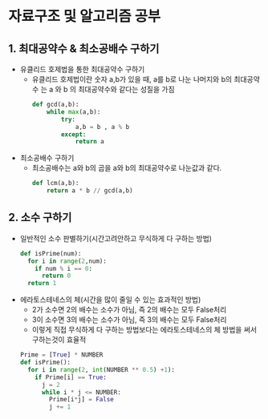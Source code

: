 # 자료구조 및 알고리즘 공부

## 1. 최대공약수 & 최소공배수 구하기

* 유클리드 호제법을 통한 최대공약수 구하기
  * 유클리드 호제법이란 숫자 a,b가 있을 때, a를 b로 나눈 나머지와 b의 최대공약수 는 a 와 b 의 최대공약수와 같다는 성질을 가짐
    ```python
    def gcd(a,b):
        while max(a,b):
            try:
                a,b = b , a % b
            except:
                return a
    ```
* 최소공배수 구하기
  * 최소공배수는 a와 b의 곱을 a와 b의 최대공약수로 나눈값과 같다.
    ```python
    def lcm(a,b):
        return a * b // gcd(a,b)
    ```

## 2. 소수 구하기
* 일반적인 소수 판별하기(시간고려안하고 무식하게 다 구하는 방법)
  ```python
  def isPrime(num):
    for i in range(2,num):
      if num % i == 0:
        return 0
    return 1
  ```
* 에라토스테네스의 체(시간을 많이 줄일 수 있는 효과적인 방법)
  * 2가 소수면 2의 배수는 소수가 아님, 즉 2의 배수는 모두 False처리
  * 3이 소수면 3의 배수는 소수가 아님, 즉 3의 배수는 모두 False처리
  * 이렇게 직접 무식하게 다 구하는 방법보다는 에라토스테네스의 체 방법을 써서 구하는것이 효율적
  ```python
  Prime = [True] * NUMBER
  def isPrime():
    for i in range(2, int(NUMBER ** 0.5) +1):
      if Prime[i] == True:
        j = 2
        while i * j <= NUMBER:
          Prime[i*j] = False
          j += 1
  ```